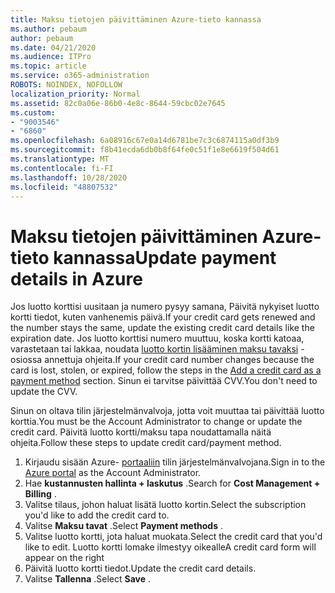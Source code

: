 ```yaml
---
title: Maksu tietojen päivittäminen Azure-tieto kannassa
ms.author: pebaum
author: pebaum
ms.date: 04/21/2020
ms.audience: ITPro
ms.topic: article
ms.service: o365-administration
ROBOTS: NOINDEX, NOFOLLOW
localization_priority: Normal
ms.assetid: 82c0a06e-86b0-4e8c-8644-59cbc02e7645
ms.custom:
- "9003546"
- "6860"
ms.openlocfilehash: 6a08916c67e0a14d6781be7c3c6874115a0df3b9
ms.sourcegitcommit: f8b41ecda6db0b8f64fe0c51f1e8e6619f504d61
ms.translationtype: MT
ms.contentlocale: fi-FI
ms.lasthandoff: 10/28/2020
ms.locfileid: "48807532"
---
```

# <a name="update-payment-details-in-azure"></a><span data-ttu-id="3bde0-102">Maksu tietojen päivittäminen Azure-tieto kannassa</span><span class="sxs-lookup"><span data-stu-id="3bde0-102">Update payment details in Azure</span></span>

<span data-ttu-id="3bde0-103">Jos luotto korttisi uusitaan ja numero pysyy samana, Päivitä nykyiset luotto kortti tiedot, kuten vanhenemis päivä.</span><span class="sxs-lookup"><span data-stu-id="3bde0-103">If your credit card gets renewed and the number stays the same, update the existing credit card details like the expiration date.</span></span> <span data-ttu-id="3bde0-104">Jos luotto korttisi numero muuttuu, koska kortti katoaa, varastetaan tai lakkaa, noudata [luotto kortin lisääminen maksu tavaksi](https://docs.microsoft.com/azure/cost-management-billing/manage/change-credit-card?WT.mc_id=Portal-Microsoft_Azure_Support#addcard) -osiossa annettuja ohjeita.</span><span class="sxs-lookup"><span data-stu-id="3bde0-104">If your credit card number changes because the card is lost, stolen, or expired, follow the steps in the [Add a credit card as a payment method](https://docs.microsoft.com/azure/cost-management-billing/manage/change-credit-card?WT.mc_id=Portal-Microsoft_Azure_Support#addcard) section.</span></span> <span data-ttu-id="3bde0-105">Sinun ei tarvitse päivittää CVV.</span><span class="sxs-lookup"><span data-stu-id="3bde0-105">You don't need to update the CVV.</span></span>

<span data-ttu-id="3bde0-106">Sinun on oltava tilin järjestelmänvalvoja, jotta voit muuttaa tai päivittää luotto korttia.</span><span class="sxs-lookup"><span data-stu-id="3bde0-106">You must be the Account Administrator to change or update the credit card.</span></span> <span data-ttu-id="3bde0-107">Päivitä luotto kortti/maksu tapa noudattamalla näitä ohjeita.</span><span class="sxs-lookup"><span data-stu-id="3bde0-107">Follow these steps to update credit card/payment method.</span></span>

1. <span data-ttu-id="3bde0-108">Kirjaudu sisään Azure- [portaaliin](https://portal.azure.com/) tilin järjestelmänvalvojana.</span><span class="sxs-lookup"><span data-stu-id="3bde0-108">Sign in to the [Azure portal](https://portal.azure.com/) as the Account Administrator.</span></span>
2. <span data-ttu-id="3bde0-109">Hae **kustannusten hallinta + laskutus** .</span><span class="sxs-lookup"><span data-stu-id="3bde0-109">Search for **Cost Management + Billing** .</span></span>
3. <span data-ttu-id="3bde0-110">Valitse tilaus, johon haluat lisätä luotto kortin.</span><span class="sxs-lookup"><span data-stu-id="3bde0-110">Select the subscription you'd like to add the credit card to.</span></span>
4. <span data-ttu-id="3bde0-111">Valitse **Maksu tavat** .</span><span class="sxs-lookup"><span data-stu-id="3bde0-111">Select **Payment methods** .</span></span>
5. <span data-ttu-id="3bde0-112">Valitse luotto kortti, jota haluat muokata.</span><span class="sxs-lookup"><span data-stu-id="3bde0-112">Select the credit card that you'd like to edit.</span></span> <span data-ttu-id="3bde0-113">Luotto kortti lomake ilmestyy oikealle</span><span class="sxs-lookup"><span data-stu-id="3bde0-113">A credit card form will appear on the right</span></span>
6. <span data-ttu-id="3bde0-114">Päivitä luotto kortti tiedot.</span><span class="sxs-lookup"><span data-stu-id="3bde0-114">Update the credit card details.</span></span>
7. <span data-ttu-id="3bde0-115">Valitse **Tallenna** .</span><span class="sxs-lookup"><span data-stu-id="3bde0-115">Select **Save** .</span></span>
